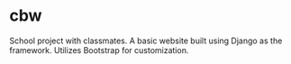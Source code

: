 # cbw
School project with classmates. A basic website built using Django as the framework. Utilizes Bootstrap for customization.
